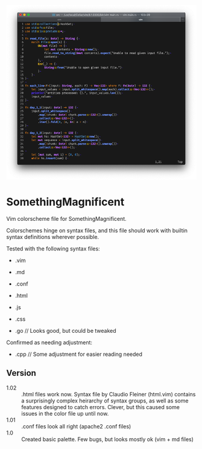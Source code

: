 ![Screenshot of SomethingMagnificent](https://raw.githubusercontent.com/nonelement/SomethingMagnificent/master/screenshot.png)

SomethingMagnificent
====================

Vim colorscheme file for SomethingMagnificent.

Colorschemes hinge on syntax files, and this file should work with builtin syntax definitions wherever possible. 

Tested with the following syntax files:
  
* .vim
  
* .md

* .conf
  
* .html

* .js

* .css

* .go // Looks good, but could be tweaked

Confirmed as needing adjustment:

* .cpp // Some adjustment for easier reading needed 

Version
-------
<dl>
  <dt>1.02</dt>
  <dd>
    .html files work now. Syntax file by Claudio Fleiner (html.vim) contains
    a surprisingly complex heirarchy of syntax groups, as well as some features
    designed to catch errors. Clever, but this caused some issues in the color
    file up until now.
  </dd>
  <dt>1.01</dt>
  <dd>
    .conf files look all right (apache2 .conf files)
  </dd>
  <dt>1.0</dt>
  <dd>
    Created basic palette. Few bugs, but looks mostly ok (vim + md files)
  </dd>
</dl>
